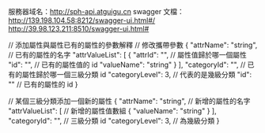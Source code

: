 服務器域名：http://sph-api.atguigu.cn
swagger 文檔：
http://139.198.104.58:8212/swagger-ui.html#/
http://39.98.123.211:8510/swagger-ui.html#

// 添加屬性與屬性已有的屬性的參數解釋
// 修改攜帶參數
{
"attrName": "string", // 已有的屬性的名字
"attrValueList": [
{
"attrId": "", // 屬性值歸於哪一個屬性
"id": "", // 已有的屬性值的 id
"valueName": "string"
}
],
"categoryId": "", // 已有的屬性歸於哪一個三級分類 id
"categoryLevel": 3, // 代表的是幾級分類
"id": "" // 已有的屬性的 id
}

// 某個三級分類添加一個新的屬性
{
"attrName": "string", // 新增的屬性的名字
"attrValueList": [ // 新增的屬性值數組
{
"valueName": "string"
}
],
"categoryId": "", // 三級分類 id
"categoryLevel": 3, // 為幾級分類
}
